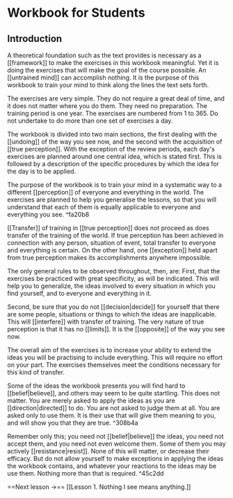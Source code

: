 # Workbook for Students
## Introduction
A theoretical foundation such as the text provides is necessary as a [[framework]] to make the exercises in this workbook meaningful. Yet it is doing the exercises that will make the goal of the course possible. An [[untrained mind]] can accomplish nothing. It is the purpose of this workbook to train your mind to think along the lines the text sets forth.

The exercises are very simple. They do not require a great deal of time, and it does not matter where you do them. They need no preparation. The training period is one year. The exercises are numbered from 1 to 365. Do not undertake to do more than one set of exercises a day.

The workbook is divided into two main sections, the first dealing with the [[undoing]] of the way you see now, and the second with the acquisition of [[true perception]]. With the exception of the review periods, each day's exercises are planned around one central idea, which is stated first. This is followed by a description of the specific procedures by which the idea for the day is to be applied.

The purpose of the workbook is to train your mind in a systematic way to a different [[perception]] of everyone and everything in the world. The exercises are planned to help you generalise the lessons, so that you will understand that each of them is equally applicable to everyone and everything you see. ^fa20b8

[[Transfer]] of training in [[true perception]] does not proceed as does transfer of the training of the world. If true perception has been achieved in connection with any person, situation of event, total transfer to everyone and everything is certain. On the other hand, one [[exception]] held apart from true perception makes its accomplishments anywhere impossible.

The only general rules to be observed throughout, then, are: First, that the exercises be practiced with great specificity, as will be indicated. This will help you to generalize, the ideas involved to every situation in which you find yourself, and to everyone and everything in it. 

Second, be sure that you do not [[decision|decide]] for yourself that there are some people, situations or things to which the ideas are inapplicable. This will [[interfere]] with transfer of training. The very nature of true perception is that it has no [[limits]]. It is the [[opposite]] of the way you see now.

The overall aim of the exercises is to increase your ability to extend the ideas you will be practising to include everything. This will require no effort on your part. The exercises themselves meet the conditions necessary for this kind of transfer.

Some of the ideas the workbook presents you will find hard to [[belief|believe]], and others may seem to be quite startling. This does not matter. You are merely asked to apply the ideas as you are [[direction|directed]] to do. You are not asked to judge them at all. You are asked only to use them. It is their use that will give them meaning to you, and will show you that they are true. ^308b4a
  
Remember only this; you need not [[belief|believe]] the ideas, you need not accept them, and you need not even welcome them. Some of them you may actively [[resistance|resist]]. None of this will matter, or decrease their efficacy. But do not allow yourself to make exceptions in applying the ideas the workbook contains, and whatever your reactions to the ideas may be use them. Nothing more than that is required. ^45c2dd

==Next lesson ->== [[Lesson 1. Nothing I see means anything.]]
